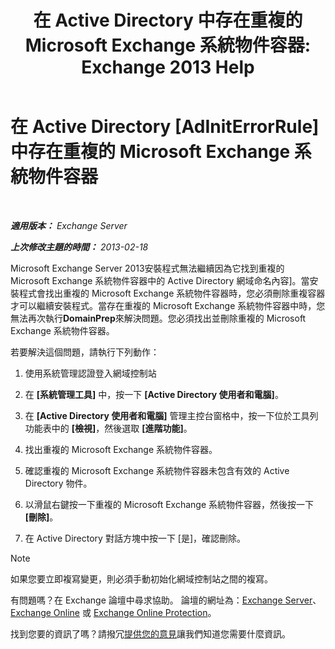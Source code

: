 ﻿---
title: '在 Active Directory 中存在重複的 Microsoft Exchange 系統物件容器: Exchange 2013 Help'
TOCTitle: 在 Active Directory 中存在重複的 Microsoft Exchange 系統物件容器
ms:assetid: cd0f45ab-89de-4653-b50d-c1157c2329d5
ms:mtpsurl: https://technet.microsoft.com/zh-tw/library/ms.exch.setupreadiness.adiniterrorrule(v=EXCHG.150)
ms:contentKeyID: 50474272
ms.date: 05/21/2018
mtps_version: v=EXCHG.150
ms.translationtype: MT
---

# 在 Active Directory [AdInitErrorRule] 中存在重複的 Microsoft Exchange 系統物件容器

 

_**適用版本：** Exchange Server_

_**上次修改主題的時間：** 2013-02-18_

Microsoft Exchange Server 2013安裝程式無法繼續因為它找到重複的 Microsoft Exchange 系統物件容器中的 Active Directory 網域命名內容\]。當安裝程式會找出重複的 Microsoft Exchange 系統物件容器時，您必須刪除重複容器才可以繼續安裝程式。當存在重複的 Microsoft Exchange 系統物件容器中時，您無法再次執行**DomainPrep**來解決問題。您必須找出並刪除重複的 Microsoft Exchange 系統物件容器。

若要解決這個問題，請執行下列動作：

1.  使用系統管理認證登入網域控制站

2.  在 **\[系統管理工具\]** 中，按一下 **\[Active Directory 使用者和電腦\]**。

3.  在 **\[Active Directory 使用者和電腦\]** 管理主控台窗格中，按一下位於工具列功能表中的 **\[檢視\]**，然後選取 **\[進階功能\]**。

4.  找出重複的 Microsoft Exchange 系統物件容器。

5.  確認重複的 Microsoft Exchange 系統物件容器未包含有效的 Active Directory 物件。

6.  以滑鼠右鍵按一下重複的 Microsoft Exchange 系統物件容器，然後按一下 **\[刪除\]**。

7.  在 Active Directory 對話方塊中按一下 \[是\]，確認刪除。


> [!NOTE]  
> 如果您要立即複寫變更，則必須手動初始化網域控制站之間的複寫。




有問題嗎？在 Exchange 論壇中尋求協助。 論壇的網址為：[Exchange Server](https://go.microsoft.com/fwlink/p/?linkid=60612)、 [Exchange Online](https://go.microsoft.com/fwlink/p/?linkid=267542) 或 [Exchange Online Protection](https://go.microsoft.com/fwlink/p/?linkid=285351)。

找到您要的資訊了嗎？請撥冗[提供您的意見](mailto:exsetuphelpfeedback@microsoft.com?subject=exchange%202013%20setup%20help%20feedbac)讓我們知道您需要什麼資訊。

